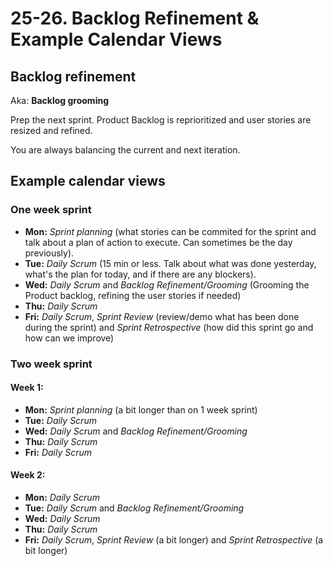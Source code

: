 # 25-26. Backlog Refinement & Example Calendar Views

## Backlog refinement

Aka: **Backlog grooming**

Prep the next sprint.
Product Backlog is reprioritized and user stories are resized and refined.

You are always balancing the current and next iteration.

## Example calendar views

### One week sprint

- **Mon:** _Sprint planning_ (what stories can be commited for the sprint and talk about a plan of action to execute. Can sometimes be the day previously).
- **Tue:** _Daily Scrum_ (15 min or less. Talk about what was done yesterday, what's the plan for today, and if there are any blockers).
- **Wed:** _Daily Scrum_ and _Backlog Refinement/Grooming_ (Grooming the Product backlog, refining the user stories if needed)
- **Thu:** _Daily Scrum_
- **Fri:** _Daily Scrum_, _Sprint Review_ (review/demo what has been done during the sprint) and _Sprint Retrospective_ (how did this sprint go and how can we improve)

### Two week sprint

#### Week 1:

- **Mon:** _Sprint planning_ (a bit longer than on 1 week sprint)
- **Tue:** _Daily Scrum_
- **Wed:** _Daily Scrum_ and _Backlog Refinement/Grooming_
- **Thu:** _Daily Scrum_
- **Fri:** _Daily Scrum_

#### Week 2:

- **Mon:** _Daily Scrum_
- **Tue:** _Daily Scrum_ and _Backlog Refinement/Grooming_
- **Wed:** _Daily Scrum_
- **Thu:** _Daily Scrum_
- **Fri:** _Daily Scrum_, _Sprint Review_ (a bit longer) and _Sprint Retrospective_ (a bit longer)
